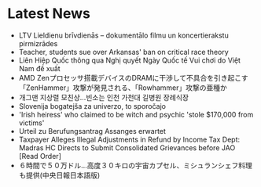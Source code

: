 # Latest News
-  LTV Lieldienu brīvdienās – dokumentālo filmu un koncertierakstu pirmizrādes
-  Teacher, students sue over Arkansas' ban on critical race theory
-  Liên Hiệp Quốc thông qua Nghị quyết Ngày Quốc tế Vui chơi do Việt Nam đề xuất
-  AMD Zenプロセッサ搭載デバイスのDRAMに干渉して不具合を引き起こす「ZenHammer」攻撃が発見される、「Rowhammer」攻撃の亜種か
-  개그맨 지상렬 모친상…빈소는 인천 가천대 길병원 장례식장
-  Slovenija bogatejša za univerzo, to sporočajo
-  'Irish heiress' who claimed to be witch and psychic 'stole $170,000 from victims'
-  Urteil zu Berufungsantrag Assanges erwartet
-  Taxpayer Alleges Illegal Adjustments in Refund by Income Tax Dept: Madras HC Directs to Submit Consolidated Grievances before JAO [Read Order]
-  ６時間で５０万ドル…高度３０キロの宇宙カプセル、ミシュランシェフ料理も提供(中央日報日本語版)
